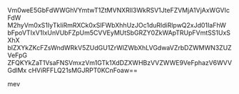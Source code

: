 Vm0weE5GbFdWWGhVYmtwT1ZtMVNXRll3WkRSV1JteFZVMjA1VjAxWGVIcFdW
M2hyVm0xS1IyTkliRmRXCk0xSlFWbXhhUzJOc1duRldiRlpwQ2xJd01IaFhW
bFpoVTIxV1IxUnVUbFZpUm5CVVEyMUtSbGRZY0ZkWApTRUpFVmtSS1UxSXhX
blZXYkZKcFZsWndWRkV5ZUdGU1ZrWlZWbXhLVGdwaVZrbDZWMWN3ZUZVeFpG
ZFQKYkZaT1VsaFNSVmxzVm1GTk1XdDZXWHBzVVZWWE9VeFphazV6WVVGdlMx
cHViRFFLQ21sMGJRPT0KCnFoaw==

mev